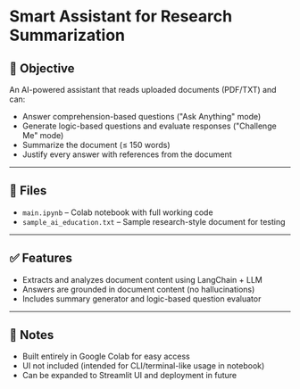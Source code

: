 # Smart Assistant for Research Summarization

## 🧠 Objective
An AI-powered assistant that reads uploaded documents (PDF/TXT) and can:
- Answer comprehension-based questions ("Ask Anything" mode)
- Generate logic-based questions and evaluate responses ("Challenge Me" mode)
- Summarize the document (≤ 150 words)
- Justify every answer with references from the document

---

## 📁 Files
- `main.ipynb` – Colab notebook with full working code
- `sample_ai_education.txt` – Sample research-style document for testing

---

## ✅ Features
- Extracts and analyzes document content using LangChain + LLM
- Answers are grounded in document content (no hallucinations)
- Includes summary generator and logic-based question evaluator

---

## 📌 Notes
- Built entirely in Google Colab for easy access
- UI not included (intended for CLI/terminal-like usage in notebook)
- Can be expanded to Streamlit UI and deployment in future

